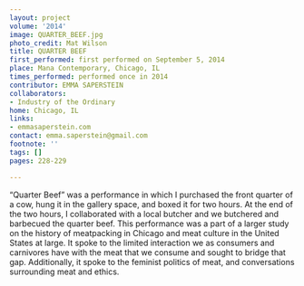 ```yaml
---
layout: project
volume: '2014'
image: QUARTER_BEEF.jpg
photo_credit: Mat Wilson
title: QUARTER BEEF
first_performed: first performed on September 5, 2014
place: Mana Contemporary, Chicago, IL
times_performed: performed once in 2014
contributor: EMMA SAPERSTEIN
collaborators:
- Industry of the Ordinary
home: Chicago, IL
links:
- emmasaperstein.com
contact: emma.saperstein@gmail.com
footnote: ''
tags: []
pages: 228-229

---
```


“Quarter Beef” was a performance in which I purchased the front quarter of a cow, hung it in the gallery space, and boxed it for two hours. At the end of the two hours, I collaborated with a local butcher and we butchered and barbecued the quarter beef. This performance was a part of a larger study on the history of meatpacking in Chicago and meat culture in the United States at large. It spoke to the limited interaction we as consumers and carnivores have with the meat that we consume and sought to bridge that gap. Additionally, it spoke to the feminist politics of meat, and conversations surrounding meat and ethics.

